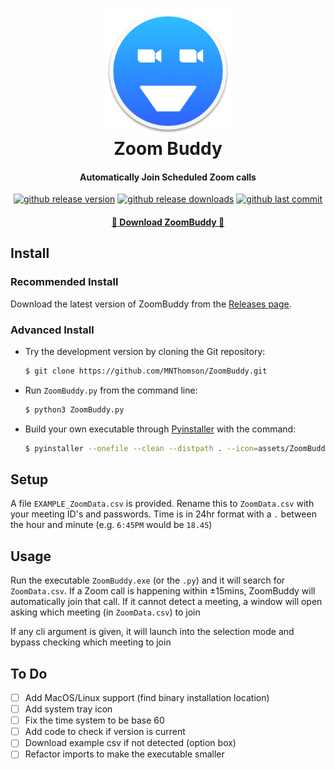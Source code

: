 <h1 align="center">
		<a href="https://github.com/MNThomson/ZoomBuddy">
			<img src=assets/ZoomBuddy.png alt="ZoomBuddy Logo" width="200">
		</a>
	<br>
		Zoom Buddy
	<br>
</h1>
<h4 align="center">
	Automatically Join Scheduled Zoom calls
</h4>
<p align="center">
  <a href="https://github.com/MNThomson/ZoomBuddy/releases/latest"><img src="https://img.shields.io/github/release/MNThomson/ZoomBuddy.svg?style=for-the-badge" alt="github release version"></a>
  <a href="https://github.com/MNThomson/ZoomBuddy/releases/latest"><img src="https://img.shields.io/github/downloads/MNThomson/ZoomBuddy/total?style=for-the-badge" alt="github release downloads"></a>
  <a href="https://github.com/MNThomson/Test/commit"><img src="https://img.shields.io/github/last-commit/MNThomson/ZoomBuddy?style=for-the-badge" alt="github last commit"></a>
</p>
<h4 align="center">
	<a href="https://github.com/MNThomson/ZoomBuddy/releases/latest">
		🔰 Download ZoomBuddy 🔰
	</a>
</h4>


## Install

### Recommended Install

Download the latest version of ZoomBuddy from the [Releases page](https://github.com/MNThomson/ZoomBuddy/releases/latest).

### Advanced Install

- Try the development version by cloning the Git repository:
	```sh
	$ git clone https://github.com/MNThomson/ZoomBuddy.git
	```

- Run `ZoomBuddy.py` from the command line:
	```sh
	$ python3 ZoomBuddy.py
	```

- Build your own executable through [Pyinstaller](https://pypi.org/project/pyinstaller) with the command:
	```sh
	$ pyinstaller --onefile --clean --distpath . --icon=assets/ZoomBuddy.ico ZoomBuddy.py
	```

## Setup

A file `EXAMPLE_ZoomData.csv` is provided. Rename this to `ZoomData.csv` with your meeting ID's and passwords. Time is in 24hr format with a `.` between the hour and minute (e.g. `6:45PM` would be `18.45`)

## Usage

Run the executable `ZoomBuddy.exe` (or the `.py`) and it will search for `ZoomData.csv`. If a Zoom call is happening within ±15mins, ZoomBuddy will automatically join that call. If it cannot detect a meeting, a window will open asking which meeting (in `ZoomData.csv`) to join

If any cli argument is given, it will launch into the selection mode and bypass checking which meeting to join

## To Do

- [ ] Add MacOS/Linux support (find binary installation location)
- [ ] Add system tray icon
- [ ] Fix the time system to be base 60
- [ ] Add code to check if version is current
- [ ] Download example csv if not detected (option box)
- [ ] Refactor imports to make the executable smaller